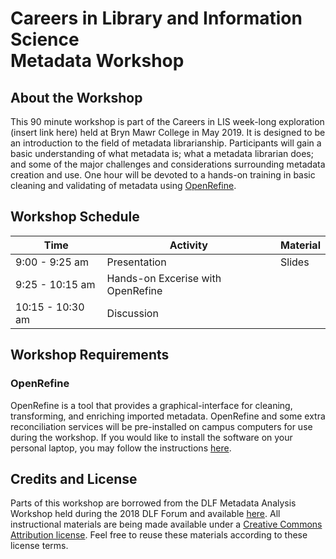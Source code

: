 # Careers in Library and Information Science <br> Metadata Workshop

## About the Workshop

This 90 minute workshop is part of the Careers in LIS week-long exploration (insert link here) held at Bryn Mawr College in May 2019. It is designed to be an introduction to the field of metadata librarianship. Participants will gain a basic understanding of what metadata is; what a metadata librarian does; and some of the major challenges and considerations surrounding metadata creation and use. One hour will be devoted to a hands-on training in basic cleaning and validating of metadata using [OpenRefine](http://openrefine.org/).

## Workshop Schedule
| Time | Activity | Material |
| ----- | ----- | ----- |
| 9:00 - 9:25 am | Presentation | Slides |
| 9:25 - 10:15 am | Hands-on Excerise with OpenRefine |
| 10:15 - 10:30 am | Discussion |

## Workshop Requirements
### OpenRefine

OpenRefine is a tool that provides a graphical-interface for cleaning, transforming, and enriching imported metadata. OpenRefine and some extra reconciliation services will be pre-installed on campus computers for use during the workshop. If you would like to install the software on your personal laptop, you may follow the instructions [here](https://github.com/nshilstut/CareersInLIS-Metadata/tree/master/installation). 

## Credits and License
Parts of this workshop are borrowed from the DLF Metadata Analysis Workshop held during the 2018 DLF Forum and available [here](https://github.com/DLFMetadataAssessment/2018MetadataAnalysisWorkshop). All instructional materials are being made available under a [Creative Commons Attribution license](https://creativecommons.org/licenses/by/4.0/). Feel free to reuse these materials according to these license terms.
